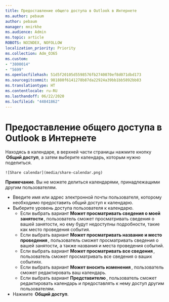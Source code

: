 ```yaml
---
title: Предоставление общего доступа в Outlook в Интернете
ms.author: pebaum
author: pebaum
manager: mnirkhe
ms.audience: Admin
ms.topic: article
ROBOTS: NOINDEX, NOFOLLOW
localization_priority: Priority
ms.collection: Adm_O365
ms.custom:
- "3800014"
- "5699"
ms.openlocfilehash: 51d5f20105d5598576fb2740070ef8d071dbd173
ms.sourcegitcommit: 981880f6141278b87da22924a39bb1bb5892bb83
ms.translationtype: HT
ms.contentlocale: ru-RU
ms.lasthandoff: 06/22/2020
ms.locfileid: "44841862"
---
```

# <a name="sharing-with-outlook-on-the-web"></a>Предоставление общего доступа в Outlook в Интернете

Находясь в календаре, в верхней части страницы нажмите кнопку  **Общий доступ**, а затем выберите календарь, которым нужно поделиться.

    ![Share calendar](media/share-calendar.png)

**Примечание**. Вы не можете делиться календарями, принадлежащими другим пользователям.

- Введите имя или адрес электронной почты пользователя, которому необходимо предоставить общий доступ к календарю.
- Выберите уровень доступа пользователя к календарю.
    - Если выбрать вариант **Может просматривать сведения о моей занятости** , пользователь сможет просматривать сведения о вашей занятости, но ему будут недоступны подробности, такие как место проведения события.
    - Если выбрать вариант **Может просматривать название и место проведения** , пользователь сможет просматривать сведения о вашей занятости, а также названия и места проведения событий.
    - Если выбрать вариант **Может просматривать все сведения** , пользователь сможет просматривать все сведения о ваших событиях.
    - Если выбрать вариант **Может вносить изменения** , пользователь сможет редактировать ваш календарь.
    - Если выбрать вариант **Представителю** , пользователь сможет редактировать календарь и предоставлять к нему доступ другим пользователям.
- Нажмите  **Общий доступ**.
